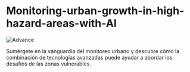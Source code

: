 # Monitoring-urban-growth-in-high-hazard-areas-with-AI

![Advance]()

Sumérgete en la vanguardia del monitoreo urbano y descubre cómo la combinación de tecnologías avanzadas puede ayudar a abordar los desafíos de las zonas vulnerables.


